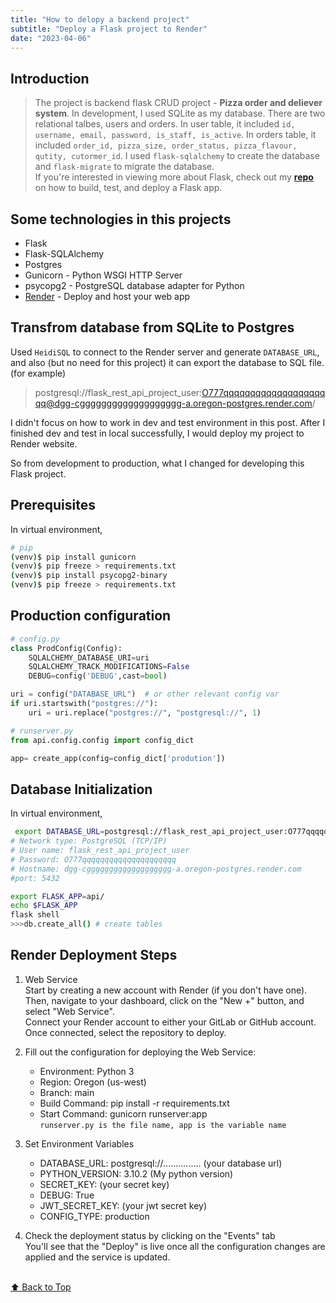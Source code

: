 ```yaml
---
title: "How to delopy a backend project"
subtitle: "Deploy a Flask project to Render"
date: "2023-04-06"
---
```


## Introduction

> The project is backend flask CRUD project - **Pizza order and deliever system**. In development, I used SQLite as my database. There are two relational talbes, users and orders. In user table, it included `id, username, email, password, is_staff, is_active`. In orders table, it included `order_id, pizza_size, order_status, pizza_flavour, qutity, cutormer_id`. I used `flask-sqlalchemy` to create the database and `flask-migrate` to migrate the database.<br>
> If you're interested in viewing more about Flask, check out my [**repo**](https://github.com/yanliu1111/flask-rest-api-project) on how to build, test, and deploy a Flask app.

## Some technologies in this projects

- Flask
- Flask-SQLAlchemy
- Postgres
- Gunicorn - Python WSGI HTTP Server
- psycopg2 - PostgreSQL database adapter for Python
- [Render](render.com) - Deploy and host your web app

## Transfrom database from SQLite to Postgres

Used `HeidiSQL` to connect to the Render server and generate `DATABASE_URL`, and also (but no need for this project) it can export the database to SQL file. (for example)

> postgresql://flask_rest_api_project_user:O777qqqqqqqqqqqqqqqqqqqqq@dgg-cggggggggggggggggggg-a.oregon-postgres.render.com/

I didn't focus on how to work in dev and test environment in this post. After I finished dev and test in local successfully, I would deploy my project to Render website.

So from development to production, what I changed for developing this Flask project.

## Prerequisites

In virtual environment,

```bash
# pip
(venv)$ pip install gunicorn
(venv)$ pip freeze > requirements.txt
(venv)$ pip install psycopg2-binary
(venv)$ pip freeze > requirements.txt
```

## Production configuration

```python
# config.py
class ProdConfig(Config):
    SQLALCHEMY_DATABASE_URI=uri
    SQLALCHEMY_TRACK_MODIFICATIONS=False
    DEBUG=config('DEBUG',cast=bool)

uri = config("DATABASE_URL")  # or other relevant config var
if uri.startswith("postgres://"):
    uri = uri.replace("postgres://", "postgresql://", 1)

# runserver.py
from api.config.config import config_dict

app= create_app(config=config_dict['prodution'])
```

## Database Initialization

In virtual environment,

```bash
 export DATABASE_URL=postgresql://flask_rest_api_project_user:O777qqqqqqqqqqqqqqqqqqqqq@dgg-cggggggggggggggggggg-a.oregon-postgres.render.com/flask_rest_api_project
# Network type: PostgreSQL (TCP/IP)
# User name: flask_rest_api_project_user
# Password: O777qqqqqqqqqqqqqqqqqqqqq
# Hostname: dgg-cggggggggggggggggggg-a.oregon-postgres.render.com
#port: 5432

export FLASK_APP=api/
echo $FLASK_APP
flask shell
>>>db.create_all() # create tables
```

## Render Deployment Steps

1. Web Service <br>
   Start by creating a new account with Render (if you don't have one). Then, navigate to your dashboard, click on the "New +" button, and select "Web Service".<br>
   Connect your Render account to either your GitLab or GitHub account. Once connected, select the repository to deploy.

2. Fill out the configuration for deploying the Web Service:<br>
   - Environment: Python 3
   - Region: Oregon (us-west)
   - Branch: main
   - Build Command: pip install -r requirements.txt
   - Start Command: gunicorn runserver:app <br>`runserver.py is the file name, app is the variable name`
3. Set Environment Variables<br>
   - DATABASE_URL: postgresql://............... (your database url)
   - PYTHON_VERSION: 3.10.2 (My python version)
   - SECRET_KEY: (your secret key)
   - DEBUG: True
   - JWT_SECRET_KEY: (your jwt secret key)
   - CONFIG_TYPE: production
4. Check the deployment status by clicking on the "Events" tab <br>
   You'll see that the "Deploy" is live once all the configuration changes are applied and the service is updated.

<br>[⬆️ Back to Top](#introduction)
